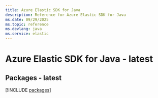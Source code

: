 ```yaml
---
title: Azure Elastic SDK for Java
description: Reference for Azure Elastic SDK for Java
ms.date: 09/29/2025
ms.topic: reference
ms.devlang: java
ms.service: elastic
---
```

# Azure Elastic SDK for Java - latest
## Packages - latest
[!INCLUDE [packages](elastic-index.md)]
